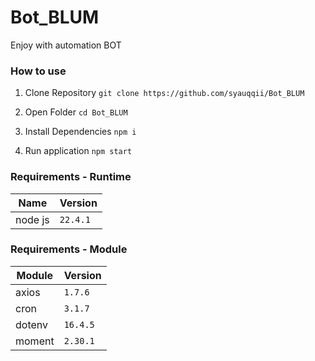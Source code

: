 # Bot_BLUM

Enjoy with automation BOT

### How to use

1. Clone Repository
`git clone https://github.com/syauqqii/Bot_BLUM`

2. Open Folder
`cd Bot_BLUM`

3. Install Dependencies
`npm i`

4. Run application
`npm start`

### Requirements - Runtime

|**Name**|**Version**|
|---|---|
|node js|`22.4.1`|

### Requirements - Module

|**Module**|**Version**|
|---|---|
|axios|`1.7.6`|
|cron|`3.1.7`|
|dotenv|`16.4.5`|
|moment|`2.30.1`|